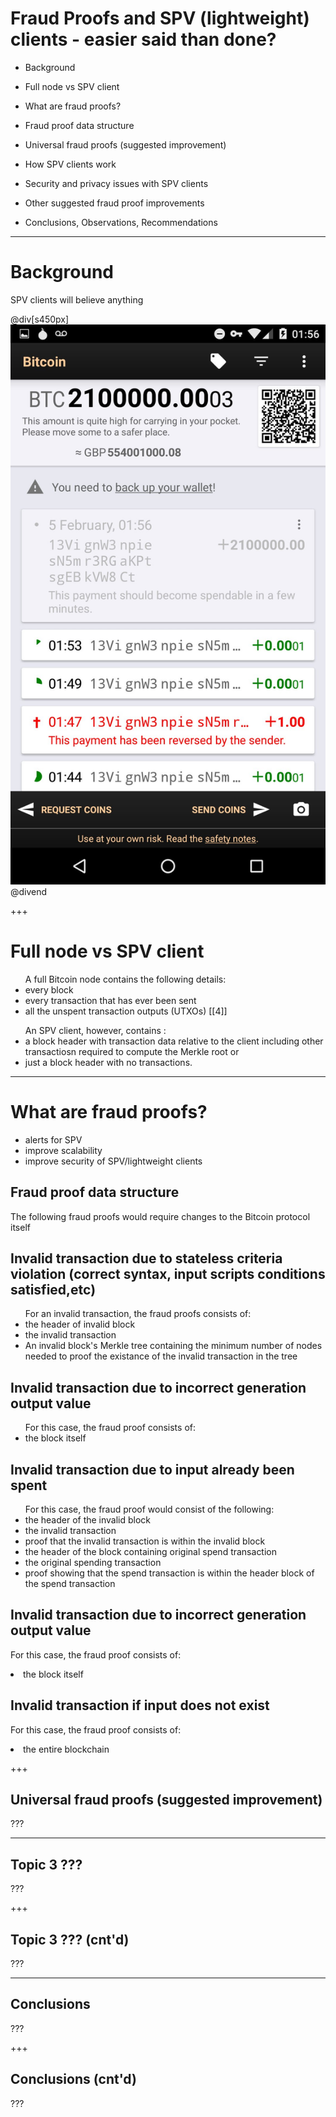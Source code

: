 # Fraud Proofs and SPV (lightweight) clients - easier said than done?

- Background

- Full node vs SPV client

- What are fraud proofs?

- Fraud proof data structure

- Universal fraud proofs (suggested improvement)

- How SPV clients work

- Security and privacy issues with SPV clients

- Other suggested fraud proof improvements

- Conclusions, Observations, Recommendations

---

# Background
SPV clients will believe anything 

@div[s450px]
![SPV client lied to](https://raw.githubusercontent.com/tari-labs/tari-university/fraudproofs/src/cryptography/fraud-proofs-1/sources/todd-btc-spv.jpg)
@divend

+++

# Full node vs SPV client

<ul>A full Bitcoin node contains the following details:
  <li> every block
  <li> every transaction that has ever been sent
  <li> all the unspent transaction outputs (UTXOs) [[4]]
</ul>
<ul>An SPV client, however, contains :
  <li> a block header with transaction data relative to the client including other transactiosn required to compute the Merkle root
or 
  <li> just a block header with no transactions.
  </ul>


---

# What are fraud proofs?

<ul>
<li> alerts for SPV
<li> improve scalability
<li> improve security of SPV/lightweight clients
</ul>


## Fraud proof data structure
The following fraud proofs would require changes to the Bitcoin protocol itself

## Invalid transaction due to stateless criteria violation (correct syntax, input scripts conditions satisfied,etc)
<ul>For an invalid transaction, the fraud proofs consists of:
<li> the header of invalid block
<li> the invalid transaction
<li> An invalid block's Merkle tree containing the minimum number of nodes needed to proof the existance of the invalid transaction in the tree
</ul>

## Invalid transaction due to incorrect generation output value
<ul>For this case, the fraud proof consists of:
<li> the block itself
</ul>

## Invalid transaction due to input already been spent
<ul>For this case, the fraud proof would consist of the following:
<li> the header of the invalid block
<li> the invalid transaction
<li>  proof that the invalid transaction is within the invalid block
<li>  the header of the block containing original spend transaction
<li>  the original spending transaction
<li>  proof showing that the spend transaction is within the header block of the spend transaction
</ul>

## Invalid transaction due to incorrect generation output value
For this case, the fraud proof consists of:
<li> the block itself

## Invalid transaction if input does not exist
For this case, the fraud proof consists of:
<li> the entire blockchain

+++

## Universal fraud proofs (suggested improvement)



???

---

## Topic 3 ???

???

+++

## Topic 3 ??? (cnt'd)

???

---

## Conclusions

???

+++

## Conclusions (cnt'd)

???
